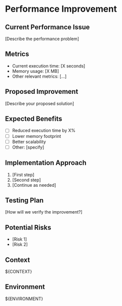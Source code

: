 # Performance Improvement

## Current Performance Issue
[Describe the performance problem]

## Metrics
- Current execution time: [X seconds]
- Memory usage: [X MB]
- Other relevant metrics: [...]

## Proposed Improvement
[Describe your proposed solution]

## Expected Benefits
- [ ] Reduced execution time by X%
- [ ] Lower memory footprint
- [ ] Better scalability
- [ ] Other: [specify]

## Implementation Approach
1. [First step]
2. [Second step]
3. [Continue as needed]

## Testing Plan
[How will we verify the improvement?]

## Potential Risks
- [Risk 1]
- [Risk 2]

## Context
${CONTEXT}

## Environment
${ENVIRONMENT}